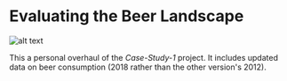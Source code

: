 # Evaluating the Beer Landscape

![alt text](http://www.shangri-la.com/uploadedImages/Shangri-la_Hotels/Hangzhou,_Midtown_Shangri-La/dining/restaurants/midtown-brewery/SHHZ_midtownbrewery-720x283.jpg?width=720&height=283&mode=crop&quality=80)

This a personal overhaul of the *Case-Study-1* project.  It includes updated data on beer consumption (2018 rather than the other version's 2012).
